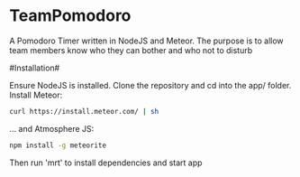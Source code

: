 TeamPomodoro
============

A Pomodoro Timer written in NodeJS and Meteor. The purpose is to allow team members know who they can bother and who not to disturb

#Installation#

Ensure NodeJS is installed. Clone the repository and cd into the app/ folder. Install Meteor:
```bash
curl https://install.meteor.com/ | sh
```
... and Atmosphere JS:
```bash
npm install -g meteorite
```
Then run 'mrt' to install dependencies and start app
